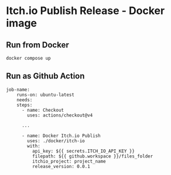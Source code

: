# Itch.io Publish Release - Docker image
## Run from Docker
```
docker compose up
```

## Run as Github Action
```
job-name:
    runs-on: ubuntu-latest
    needs: 
    steps:
      - name: Checkout
        uses: actions/checkout@v4

      ...

      - name: Docker Itch.io Publish
        uses: ./docker/itch-io
        with:
          api_key: ${{ secrets.ITCH_IO_API_KEY }}
          filepath: ${{ github.workspace }}/files_folder
          itchio_project: project_name
          release_version: 0.0.1
```
